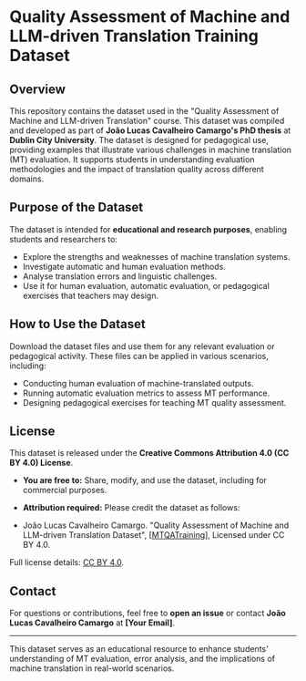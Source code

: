 # Quality Assessment of Machine and LLM-driven Translation Training Dataset

## Overview

This repository contains the dataset used in the "Quality Assessment of Machine and LLM-driven Translation" course. This dataset was compiled and developed as part of **João Lucas Cavalheiro Camargo's PhD thesis** at **Dublin City University**. The dataset is designed for pedagogical use, providing examples that illustrate various challenges in machine translation (MT) evaluation. It supports students in understanding evaluation methodologies and the impact of translation quality across different domains.

## Purpose of the Dataset

The dataset is intended for **educational and research purposes**, enabling students and researchers to:

- Explore the strengths and weaknesses of machine translation systems.
- Investigate automatic and human evaluation methods.
- Analyse translation errors and linguistic challenges.
- Use it for human evaluation, automatic evaluation, or pedagogical exercises that teachers may design.

## How to Use the Dataset

Download the dataset files and use them for any relevant evaluation or pedagogical activity. These files can be applied in various scenarios, including:

- Conducting human evaluation of machine-translated outputs.
- Running automatic evaluation metrics to assess MT performance.
- Designing pedagogical exercises for teaching MT quality assessment.

## License

This dataset is released under the **Creative Commons Attribution 4.0 (CC BY 4.0) License**.

- **You are free to:** Share, modify, and use the dataset, including for commercial purposes.
- **Attribution required:** Please credit the dataset as follows:

- João Lucas Cavalheiro Camargo. "Quality Assessment of Machine and LLM-driven Translation Dataset", [[MTQATraining](https://github.com/joao-cavalheirocamargo/MTQATraining)], Licensed under CC BY 4.0.

 
Full license details: [CC BY 4.0](https://creativecommons.org/licenses/by/4.0/).

## Contact

For questions or contributions, feel free to **open an issue** or contact **João Lucas Cavalheiro Camargo** at **[Your Email]**.

---

This dataset serves as an educational resource to enhance students' understanding of MT evaluation, error analysis, and the implications of machine translation in real-world scenarios.

